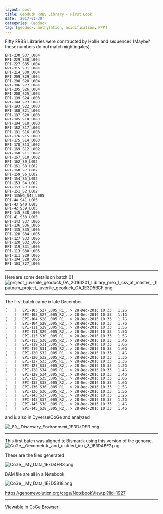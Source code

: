 ```yaml
---
layout: post
title: Geoduck RRBS Library - First Look
date: '2017-01-30'
categories: Geoduck
tag: [geoduck, methylation, acidification, PPP]
---
```


Fifty RRBS Libraries were constructed by Hollie and sequenced
(Maybe? these numbers do not match nightingales).

```
EPI-230_S37_L004
EPI-229_S38_L004
EPI-227_S35_L004
EPI-215_S31_L004
EPI-214_S30_L004
EPI-209_S29_L004
EPI-208_S28_L004
EPI-206_S27_L004
EPI-205_S26_L004
EPI-200_S25_L003
EPI-199_S24_L003
EPI-194_S23_L003
EPI-193_S22_L003
EPI-188_S21_L003
EPI-187_S20_L003
EPI-185_S19_L003
EPI-184_S18_L003
EPI-182_S17_L003
EPI-181_S16_L003
EPI-176_S15_L003
EPI-175_S14_L003
EPI-170_S13_L002
EPI-169_S12_L002
EPI-168_S11_L002
EPI-167_S10_L002
EPI-162_S9_L002
EPI-161_S8_L002
EPI-160_S7_L002
EPI-159_S6_L002
EPI-154_S5_L002
EPI-153_S4_L002
EPI-152_S3_L002
EPI-151_S2_L002
EPI-135WG_S42_L005
EPI-44_S41_L005
EPI-43_S40_L005
EPI-42_S39_L005
EPI-145_S38_L005
EPI-41_S38_L005
EPI-143_S37_L005
EPI-136_S36_L005
EPI-135_S35_L005
EPI-128_S34_L005
EPI-127_S33_L005
EPI-120_S32_L005
EPI-119_S31_L005
EPI-113_S30_L005
EPI-111_S29_L005
EPI-104_S28_L005
EPI-103_S27_L005
```

--- 

Here are some details on batch 01
<img src="http://eagle.fish.washington.edu/cnidarian/skitch/project_juvenile_geoduck_OA_20161201_Library_prep_1_csv_at_master_·_hputnam_project_juvenile_geoduck_OA_1E3D5BCF.png" alt="project_juvenile_geoduck_OA_20161201_Library_prep_1_csv_at_master_·_hputnam_project_juvenile_geoduck_OA_1E3D5BCF.png"/>

---

The first batch came in late December.

```
[   ]	EPI-103_S27_L005_R1_..>	28-Dec-2016 10:33	1.2G	 
[   ]	EPI-103_S27_L005_R2_..>	28-Dec-2016 10:33	1.1G	 
[   ]	EPI-104_S28_L005_R1_..>	28-Dec-2016 10:33	1.7G	 
[   ]	EPI-104_S28_L005_R2_..>	28-Dec-2016 10:33	1.7G	 
[   ]	EPI-111_S29_L005_R1_..>	28-Dec-2016 10:33	1.5G	 
[   ]	EPI-111_S29_L005_R2_..>	28-Dec-2016 10:33	1.5G	 
[   ]	EPI-113_S30_L005_R1_..>	28-Dec-2016 10:33	1.5G	 
[   ]	EPI-113_S30_L005_R2_..>	28-Dec-2016 10:33	1.4G	 
[   ]	EPI-119_S31_L005_R1_..>	28-Dec-2016 10:33	1.6G	 
[   ]	EPI-119_S31_L005_R2_..>	28-Dec-2016 10:33	1.6G	 
[   ]	EPI-120_S32_L005_R1_..>	28-Dec-2016 10:33	1.4G	 
[   ]	EPI-120_S32_L005_R2_..>	28-Dec-2016 10:33	1.3G	 
[   ]	EPI-127_S33_L005_R1_..>	28-Dec-2016 10:33	1.3G	 
[   ]	EPI-127_S33_L005_R2_..>	28-Dec-2016 10:33	1.2G	 
[   ]	EPI-128_S34_L005_R1_..>	28-Dec-2016 10:33	1.4G	 
[   ]	EPI-128_S34_L005_R2_..>	28-Dec-2016 10:33	1.4G	 
[   ]	EPI-135_S35_L005_R1_..>	28-Dec-2016 10:33	1.6G	 
[   ]	EPI-135_S35_L005_R2_..>	28-Dec-2016 10:33	1.6G	 
[   ]	EPI-136_S36_L005_R1_..>	28-Dec-2016 10:33	1.5G	 
[   ]	EPI-136_S36_L005_R2_..>	28-Dec-2016 10:33	1.5G	 
[   ]	EPI-143_S37_L005_R1_..>	28-Dec-2016 10:33	1.2G	 
[   ]	EPI-143_S37_L005_R2_..>	28-Dec-2016 10:33	1.2G	 
[   ]	EPI-145_S38_L005_R1_..>	28-Dec-2016 10:33	1.4G	 
[   ]	EPI-145_S38_L005_R2_..>	28-Dec-2016 10:33	1.4G	 
```
 and is also in Cyverse/CoGe and analyzed
 
 <img src="http://eagle.fish.washington.edu/cnidarian/skitch/_89__Discovery_Environment_1E3D4DEB.png" alt="_89__Discovery_Environment_1E3D4DEB.png"/>
 
 
---

This first batch was aligned to Bismarck using this version of the genome.
<img src="http://eagle.fish.washington.edu/cnidarian/skitch/CoGe__GenomeInfo_and_untitled_text_3_1E3D4EF7.png" alt="CoGe__GenomeInfo_and_untitled_text_3_1E3D4EF7.png"/>


These are the files generated     

<img src="http://eagle.fish.washington.edu/cnidarian/skitch/CoGe__My_Data_1E3D4FB3.png" alt="CoGe__My_Data_1E3D4FB3.png"/>

BAM file are all in a Notebook     

<img src="http://eagle.fish.washington.edu/cnidarian/skitch/CoGe__My_Data_1E3D5818.png" alt="CoGe__My_Data_1E3D5818.png"/>


https://genomevolution.org/coge/NotebookView.pl?lid=1927

---

[Viewable in CoGe Browser](https://genomevolution.org/coge/GenomeView.pl?embed=0&gid=34160&loc=scaffold26337%3A1..154898&tracks=notebook1927%2Cexperiment9827%2Cexperiment9812%2Cexperiment9831%2Cexperiment9787&highlight=)




